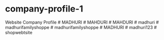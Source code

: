 # company-profile-1
Website Company Profile
#   M A D H U R I  
 #   M A H D U R I  
 #   M A H D U R I  
 #   m a d h u r i  
 #   m a d h u r i f a m i l y s h o p p e  
 #   m a d h u r i f a m i l y s h o p p e  
 #   M A D H U R I  
 #   m a d h u r i 1 2 3  
 #   s h o p w e b t s i t e  
 